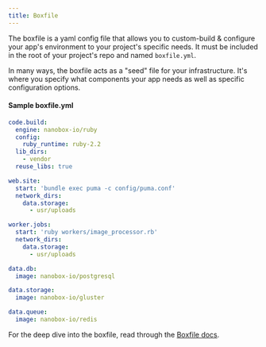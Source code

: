 ```yaml
---
title: Boxfile
---
```


The boxfile is a yaml config file that allows you to custom-build & configure your app's environment to your project's specific needs. It must be included in the root of your project's repo and named `boxfile.yml`.

In many ways, the boxfile acts as a "seed" file for your infrastructure. It's where you specify what components your app needs as well as  specific configuration options.

#### Sample boxfile.yml
```yaml
code.build:
  engine: nanobox-io/ruby
  config:
    ruby_runtime: ruby-2.2
  lib_dirs:
    - vendor
  reuse_libs: true

web.site:
  start: 'bundle exec puma -c config/puma.conf'
  network_dirs:
    data.storage:
      - usr/uploads

worker.jobs:
  start: 'ruby workers/image_processor.rb'
  network_dirs:
    data.storage:
      - usr/uploads

data.db:
  image: nanobox-io/postgresql

data.storage:
  image: nanobox-io/gluster

data.queue:
  image: nanobox-io/redis  
```

For the deep dive into the boxfile, read through the [Boxfile docs](/app-config/boxfile/).
